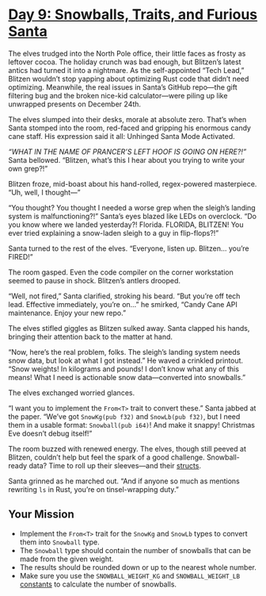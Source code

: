 # [Day 9: Snowballs, Traits, and Furious Santa](https://www.rustfinity.com/practice/rust/challenges/aor-2024-9/description)

The elves trudged into the North Pole office, their little faces as frosty as leftover cocoa. The holiday crunch was bad enough, but Blitzen’s latest antics had turned it into a nightmare. As the self-appointed “Tech Lead,” Blitzen wouldn’t stop yapping about optimizing Rust code that didn’t need optimizing. Meanwhile, the real issues in Santa’s GitHub repo—the gift filtering bug and the broken nice-kid calculator—were piling up like unwrapped presents on December 24th.

The elves slumped into their desks, morale at absolute zero. That’s when Santa stomped into the room, red-faced and gripping his enormous candy cane staff. His expression said it all: Unhinged Santa Mode Activated.

_“WHAT IN THE NAME OF PRANCER’S LEFT HOOF IS GOING ON HERE?!”_ Santa bellowed. “Blitzen, what’s this I hear about you trying to write your own grep?!”

Blitzen froze, mid-boast about his hand-rolled, regex-powered masterpiece. “Uh, well, I thought—”

“You thought? You thought I needed a worse grep when the sleigh’s landing system is malfunctioning?!” Santa’s eyes blazed like LEDs on overclock. “Do you know where we landed yesterday?! Florida. FLORIDA, BLITZEN! You ever tried explaining a snow-laden sleigh to a guy in flip-flops?!”

Santa turned to the rest of the elves. “Everyone, listen up. Blitzen... you’re FIRED!”

The room gasped. Even the code compiler on the corner workstation seemed to pause in shock. Blitzen’s antlers drooped.

“Well, not fired,” Santa clarified, stroking his beard. “But you’re off tech lead. Effective immediately, you’re on…” he smirked, “Candy Cane API maintenance. Enjoy your new repo.”

The elves stifled giggles as Blitzen sulked away. Santa clapped his hands, bringing their attention back to the matter at hand.

“Now, here’s the real problem, folks. The sleigh’s landing system needs snow data, but look at what I got instead.” He waved a crinkled printout. “Snow weights! In kilograms and pounds! I don’t know what any of this means! What I need is actionable snow data—converted into snowballs.”

The elves exchanged worried glances.

“I want you to implement the `From<T>` trait to convert these.” Santa jabbed at the paper. “We’ve got `SnowKg(pub f32)` and `SnowLb(pub f32)`, but I need them in a usable format: `Snowball(pub i64)`! And make it snappy! Christmas Eve doesn’t debug itself!”

The room buzzed with renewed energy. The elves, though still peeved at Blitzen, couldn’t help but feel the spark of a good challenge. Snowball-ready data? Time to roll up their sleeves—and their [structs](https://www.rustfinity.com/learn/rust/structs).

Santa grinned as he marched out. “And if anyone so much as mentions rewriting `ls` in Rust, you’re on tinsel-wrapping duty.”

## Your Mission

- Implement the `From<T>` trait for the `SnowKg` and `SnowLb` types to convert them into `Snowball` type.
- The `Snowball` type should contain the number of snowballs that can be made from the given weight.
- The results should be rounded down or up to the nearest whole number.
- Make sure you use the `SNOWBALL_WEIGHT_KG` and `SNOWBALL_WEIGHT_LB` [constants](https://www.rustfinity.com/learn/rust/the-programming-basics/variables#constants) to calculate the number of snowballs.